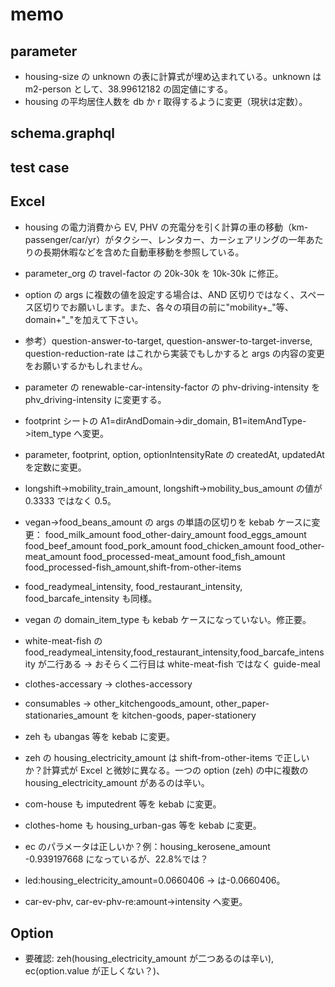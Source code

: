 # memo

## parameter

- housing-size の unknown の表に計算式が埋め込まれている。unknown は m2-person として、38.99612182 の固定値にする。
- housing の平均居住人数を db か r 取得するように変更（現状は定数）。

## schema.graphql

## test case

## Excel

- housing の電力消費から EV, PHV の充電分を引く計算の車の移動（km-passenger/car/yr）がタクシー、レンタカー、カーシェアリングの一年あたりの長期休暇などを含めた自動車移動を参照している。

- parameter_org の travel-factor の 20k-30k を 10k-30k に修正。
- option の args に複数の値を設定する場合は、AND 区切りではなく、スペース区切りでお願いします。また、各々の項目の前に"mobility+\_"等、domain+"\_"を加えて下さい。
- 参考）question-answer-to-target, question-answer-to-target-inverse, question-reduction-rate はこれから実装でもしかすると args の内容の変更をお願いするかもしれません。
- parameter の renewable-car-intensity-factor の phv-driving-intensity を phv_driving-intensity に変更する。
- footprint シートの A1=dirAndDomain->dir_domain, B1=itemAndType->item_type へ変更。
- parameter, footprint, option, optionIntensityRate の createdAt, updatedAt を定数に変更。
- longshift->mobility_train_amount, longshift->mobility_bus_amount の値が 0.3333 ではなく 0.5。
- vegan->food_beans_amount の args の単語の区切りを kebab ケースに変更： food_milk_amount food_other-dairy_amount food_eggs_amount food_beef_amount food_pork_amount food_chicken_amount food_other-meat_amount food_processed-meat_amount food_fish_amount food_processed-fish_amount,shift-from-other-items
- food_readymeal_intensity, food_restaurant_intensity, food_barcafe_intensity も同様。
- vegan の domain_item_type も kebab ケースになっていない。修正要。
- white-meat-fish の food_readymeal_intensity,food_restaurant_intensity,food_barcafe_intensity が二行ある → おそらく二行目は white-meat-fish ではなく guide-meal
- clothes-accessary -> clothes-accessory
- consumables -> other_kitchengoods_amount, other_paper-stationaries_amount を kitchen-goods, paper-stationery
- zeh も ubangas 等を kebab に変更。
- zeh の housing_electricity_amount は shift-from-other-items で正しいか？計算式が Excel と微妙に異なる。一つの option (zeh) の中に複数の housing_electricity_amount があるのは辛い。
- com-house も imputedrent 等を kebab に変更。
- clothes-home も housing_urban-gas 等を kebab に変更。
- ec のパラメータは正しいか？例：housing_kerosene_amount -0.939197668 になっているが、22.8%では？
- led:housing_electricity_amount=0.0660406 → は-0.0660406。
- car-ev-phv, car-ev-phv-re:amount->intensity へ変更。

## Option

- 要確認: zeh(housing_electricity_amount が二つあるのは辛い), ec(option.value が正しくない？)、
